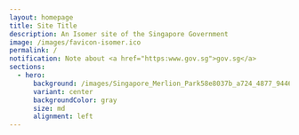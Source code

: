 ```yaml
---
layout: homepage
title: Site Title
description: An Isomer site of the Singapore Government
image: /images/favicon-isomer.ico
permalink: /
notification: Note about <a href="https:www.gov.sg">gov.sg</a>
sections:
  - hero:
      background: /images/Singapore_Merlion_Park58e8037b_a724_4877_9446_58bde1afaa4a.jpg
      variant: center
      backgroundColor: gray
      size: md
      alignment: left
---
```


